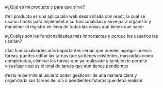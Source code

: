 #¿Qué es mi producto y para que sirve?

#mi producto es una aplicación web desarrollada con react, la cual se usaron hooks para implementar su funcionalidad y sirve para organizar y mantener el registro en línea de todas las cosas que tienes que hacer


#¿Cuáles son las funcionalidades más importantes y porque los usuarios las usarían?

#las funcionalidades más importantes serian que puedes agregar nuevas tareas, puedes editar las tareas que ya tienes existentes, mascarlas como completadas, eliminar las tareas que ya realizaste y también te permite visualizar cual es el total de tareas que aun tienes pendientes

#esto le permite al usuario poder gestionar de una manera clara y organizada sus tareas del día o pendientes futuros que deba realizar


